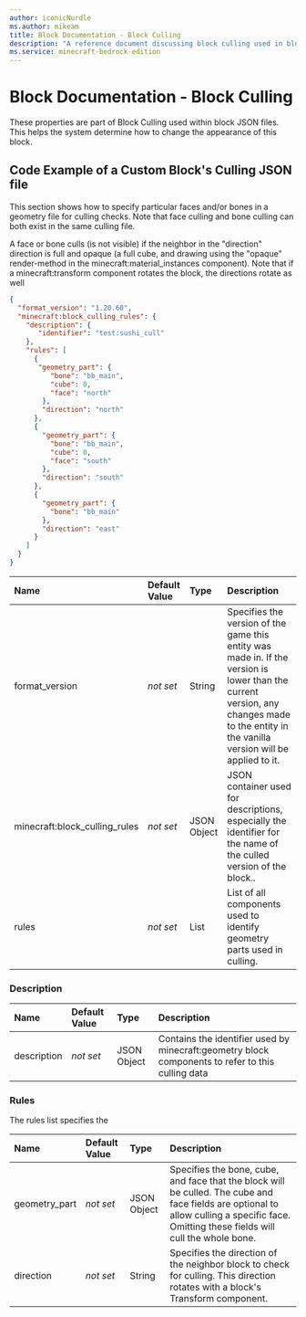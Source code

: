 ```yaml
---
author: iconicNurdle
ms.author: mikeam
title: Block Documentation - Block Culling
description: "A reference document discussing block culling used in block JSON files"
ms.service: minecraft-bedrock-edition
---
```


# Block Documentation - Block Culling

These properties are part of Block Culling used within block JSON files. This helps the system determine how to change the appearance of this block.

## Code Example of a Custom Block's Culling JSON file
This section shows how to specify particular faces and/or bones in a geometry file for culling checks. 
Note that face culling and bone culling can both exist in the same culling file.

A face or bone culls (is not visible) if the neighbor in the "direction" direction is full and opaque (a full cube, and drawing using the "opaque" render-method in the minecraft:material_instances component). Note that if a minecraft:transform component rotates the block, the directions rotate as well

```json
{
  "format_version": "1.20.60",
  "minecraft:block_culling_rules": {
    "description": {
       "identifier": "test:sushi_cull"
    },
    "rules": [
      {
       "geometry_part": { 
          "bone": "bb_main",
          "cube": 0, 
          "face": "north" 
        },
        "direction": "north"
      },
      {
        "geometry_part": { 
          "bone": "bb_main", 
          "cube": 0, 
          "face": "south" 
        },
        "direction": "south"
      },
      {
        "geometry_part": { 
          "bone": "bb_main"
        },
        "direction": "east"
      }
    ]
  }
}
```

|Name |Default Value  |Type  |Description  |
|:----------|:----------|:----------|:----------|
|format_version|*not set* | String| Specifies the version of the game this entity was made in. If the version is lower than the current version, any changes made to the entity in the vanilla version will be applied to it.|
|minecraft:block_culling_rules|*not set*| JSON Object| JSON container used for descriptions, especially the identifier for the name of the culled version of the block..|
|rules|*not set*|List| List of all components used to identify geometry parts used in culling.|

### Description

|Name |Default Value  |Type  |Description  |
|:----------|:----------|:----------|:----------|
|description|*not set* | JSON Object | Contains the identifier used by minecraft:geometry block components to refer to this culling data |

### Rules

The rules list specifies the 

|Name |Default Value  |Type  |Description  |
|:----------|:----------|:----------|:----------|
|geometry_part|*not set* | JSON Object | Specifies the bone, cube, and face that the block will be culled. The cube and face fields are optional to allow culling a specific face. Omitting these fields will cull the whole bone. |
|direction|*not set* | String | Specifies the direction of the neighbor block to check for culling. This direction rotates with a block's Transform component. |
